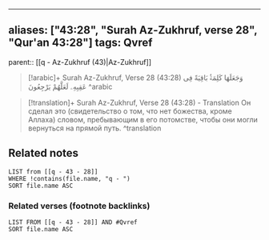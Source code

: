 
---
aliases: ["43:28", "Surah Az-Zukhruf, verse 28", "Qur'an 43:28"]
tags: Qvref
---

parent:: [[q - Az-Zukhruf (43)|Az-Zukhruf]]

> [!arabic]+ Surah Az-Zukhruf, Verse 28 (43:28)
> <span class="quran-arabic">وَجَعَلَهَا كَلِمَةًۢ بَاقِيَةً فِى عَقِبِهِۦ لَعَلَّهُمْ يَرْجِعُونَ</span>
^arabic

> [!translation]+ Surah Az-Zukhruf, Verse 28 (43:28) - Translation
> Он сделал это (свидетельство о том, что нет божества, кроме Аллаха) словом, пребывающим в его потомстве, чтобы они могли вернуться на прямой путь.
^translation



## Related notes
```dataview
LIST from [[q - 43 - 28]]
WHERE !contains(file.name, "q - ")
SORT file.name ASC
```

### Related verses (footnote backlinks)
```dataview
LIST FROM [[q - 43 - 28]] AND #Qvref
SORT file.name ASC
```

